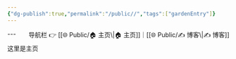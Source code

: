 ```yaml
---
{"dg-publish":true,"permalink":"/public//","tags":["gardenEntry"]}
---
```



<span style="float:right;">
导航栏  👉  [[🌐  Public/🏠 主页\|🏠 主页]]｜[[🌐  Public/✍️ 博客\|✍️ 博客]] 
</span>
---




这里是主页
